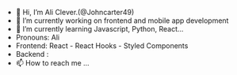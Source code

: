 - 👋 Hi, I’m Ali Clever.(@Johncarter49)
- 👀 I’m currently working on frontend and mobile app development
- 🌱 I’m currently learning Javascript, Python, React...
- Pronouns: Ali
- Frontend: React - React Hooks - Styled Components
- Backend : 
- 📫 How to reach me ...

